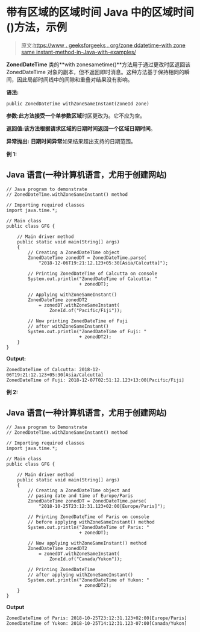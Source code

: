 # 带有区域的区域时间 Java 中的区域时间()方法，示例

> 原文:[https://www . geeksforgeeks . org/zone ddatetime-with zone same instant-method-in-Java-with-examples/](https://www.geeksforgeeks.org/zoneddatetime-withzonesameinstant-method-in-java-with-examples/)

**ZonedDateTime** 类的**with zonesametime()**方法用于通过更改时区返回该 ZonedDateTime 对象的副本，但不返回即时消息。这种方法基于保持相同的瞬间，因此局部时间线中的间隙和重叠对结果没有影响。

**语法:**

```
public ZonedDateTime withZoneSameInstant(ZoneId zone)
```

**参数:**此方法接受一个单参数**区域**时区更改为。它不应为空。

**返回值:**该方法根据请求区域的日期时间返回一个**区域日期时间**。

**异常抛出:** **日期时间异常**如果结果超出支持的日期范围。

**例 1:**

## Java 语言(一种计算机语言，尤用于创建网站)

```
// Java program to demonstrate
// ZonedDateTime.withZoneSameInstant() method

// Importing required classes
import java.time.*;

// Main class
public class GFG {

    // Main driver method
    public static void main(String[] args)
    {
        // Creating a ZonedDateTime object
        ZonedDateTime zonedDT = ZonedDateTime.parse(
            "2018-12-06T19:21:12.123+05:30[Asia/Calcutta]");

        // Printing ZonedDateTime of Calcutta on console
        System.out.println("ZonedDateTime of Calcutta: "
                           + zonedDT);

        // Applying withZoneSameInstant()
        ZonedDateTime zonedDT2
            = zonedDT.withZoneSameInstant(
                ZoneId.of("Pacific/Fiji"));

        // Now printing ZonedDateTime of Fuji
        // after withZoneSameInstant()
        System.out.println("ZonedDateTime of Fuji: "
                           + zonedDT2);
    }
}
```

**Output:** 

```
ZonedDateTime of Calcutta: 2018-12-06T19:21:12.123+05:30[Asia/Calcutta]
ZonedDateTime of Fuji: 2018-12-07T02:51:12.123+13:00[Pacific/Fiji]
```

**例 2:**

## Java 语言(一种计算机语言，尤用于创建网站)

```
// Java program to Demonstrate
// ZonedDateTime.withZoneSameInstant() method

// Importing required classes
import java.time.*;

// Main class
public class GFG {

    // Main driver method
    public static void main(String[] args)
    {
        // Creating a ZonedDateTime object and
        // pasing date and time of Europe/Paris
        ZonedDateTime zonedDT = ZonedDateTime.parse(
            "2018-10-25T23:12:31.123+02:00[Europe/Paris]");

        // Printing ZonedDateTime of Paris on console
        // before applying withZoneSameInstant() method
        System.out.println("ZonedDateTime of Paris: "
                           + zonedDT);

        // Now applying withZoneSameInstant() method
        ZonedDateTime zonedDT2
            = zonedDT.withZoneSameInstant(
                ZoneId.of("Canada/Yukon"));

        // Printing ZonedDateTime
        // after applying withZoneSameInstant()
        System.out.println("ZonedDateTime of Yukon: "
                           + zonedDT2);
    }
}
```

**Output**

```
ZonedDateTime of Paris: 2018-10-25T23:12:31.123+02:00[Europe/Paris]
ZonedDateTime of Yukon: 2018-10-25T14:12:31.123-07:00[Canada/Yukon]
```
